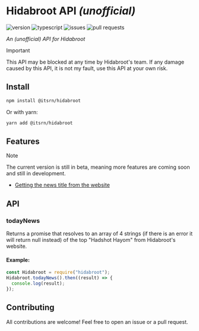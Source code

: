 # Hidabroot API _(unofficial)_

![version](https://img.shields.io/github/package-json/v/itsrn/hidabroot)
![typescript](https://img.shields.io/badge/</>-TypeScript-blue)
![issues](https://img.shields.io/github/issues/itsrn/hidabroot)
![pull requests](https://img.shields.io/github/issues-pr/itsrn/hidabroot)

_An (unofficial) API for Hidabroot_

> [!IMPORTANT]  
> This API may be blocked at any time by Hidabroot's team. If any damage caused by this API, it is not my fault, use this API at your own risk.

## Install

```bash
npm install @itsrn/hidabroot
```

Or with yarn:

```bash
yarn add @itsrn/hidabroot
```

## Features

> [!NOTE]  
> The current version is still in beta, meaning more features are coming soon and still in development.

- [Getting the news title from the website](#todaynews)

## API

### todayNews

Returns a promise that resolves to an array of 4 strings (if there is an error it will return null instead) of the top "Hadshot Hayom" from Hidabroot's website.

#### Example:

```js
const Hidabroot = require("hidabroot");
Hidabroot.todayNews().then((result) => {
  console.log(result);
});
```

## Contributing

All contributions are welcome! Feel free to open an issue or a pull request.
